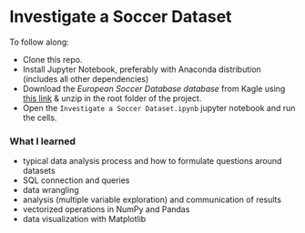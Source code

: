 # Investigate a Soccer Dataset
To follow along:

* Clone this repo.
* Install Jupyter Notebook, preferably with Anaconda distribution (includes all other dependencies)
* Download the *European Soccer Database database* from Kagle using [this link](https://www.kaggle.com/hugomathien/soccer/data) & unzip in the root folder of the project.
* Open the `Investigate a Soccer Dataset.ipynb` jupyter notebook and run the cells.

### What I learned

* typical data analysis process and how to formulate questions around datasets
* SQL connection and queries
* data wrangling
* analysis (multiple variable exploration) and communication of results
* vectorized operations in NumPy and Pandas
* data visualization with Matplotlib 
